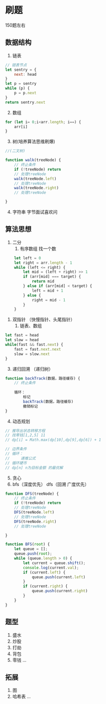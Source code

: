 # 刷题

150题左右

## 数据结构

1. 链表

```js
// 链表节点
let sentry = {
    next: head
}
let p = sentry
while (p) {
    p = p.next
}
return sentry.next
```

2. 数组

```js
for (let i= 0;i<arr.length; i==) {
    arr[i]
}
```

3. 树(培养算法思维刷爆)

```js
//(二叉树)

function walk(treeNode) {
    // 终止条件
    if (!treeNode) return
    // 处理treeNode
    walk(treeNode.left)
    // 处理treeNode
    walk(treeNode.right)
    // 处理treeNode

}

```

4. 字符串  字节面试喜欢问

## 算法思想

1. 二分
   1. 有序数组 找一个数

```js
    let left = 0
    let right = arr.length - 1
    while (left <= right) {
        let mid = (left + right) >> 1
        if (arr[mid] === target) {
            return mid
        } else if (arr[mid] < target) {
            left = mid + 1
        } else {
            right = mid - 1
        }
    }
```

1. 双指针 （快慢指针、头尾指针）
   1. 链表、数组

```js
let fast = head
let slow = head
while(fast && fast.next) {
    fast = fast.next.next
    slow = slow.next
}
```

3. 递归回溯 （递归树）

```js
function backTrack(数据，路径缓存) {
    // 终止条件
    
    循环：
        标记
        backTrack(数据，路径缓存)
        撤销标记
}
```

4. 动态规划

```js
// 推导出状态转移方程
// 找零钱[1,2,5] 11
// dp[i] = Math.max(dp[10],dp[9],dp[6]) + 1

// 边界条件
// 循环：
//     递推公式
// 循环硬币
// dp[n] n为目标金额 的最优解

```

5. 贪心
6. bfs（深度优先） dfs（回溯 广度优先）

```js
function DFS(treeNode) {
    // 终止条件
    if (!treeNode) return
    // 处理treeNode
    DFS(treeNode.left)
    // 处理treeNode
    DFS(treeNode.right)
    // 处理treeNode

}
```
```js
function BFS(root) {
    let queue = [];
    queue.push(root);
    while (queue.length > 0) {
        let current = queue.shift();
        console.log(current.val);
        if (current.left) {
            queue.push(current.left)
        }
        if (current.right) {
            queue.push(current.right)
        }
    }
}
```

## 题型

1. 盛水
2. 炒股
3. 打劫
4. 背包
5. 零钱
...

## 拓展

1. 图
2. 哈希表
...
